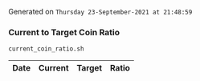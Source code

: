 Generated on `Thursday 23-September-2021 at 21:48:59`

### Current to Target Coin Ratio
`current_coin_ratio.sh`

Date|Current|Target|Ratio
---|---|---|---
